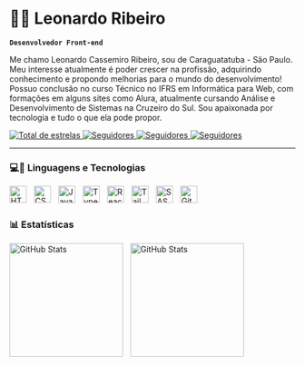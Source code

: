 # 👨‍💻 Leonardo Ribeiro

**`Desenvolvedor Front-end`**

Me chamo Leonardo Cassemiro Ribeiro, sou de Caraguatatuba - São Paulo. Meu interesse atualmente é poder crescer na profissão, adquirindo conhecimento e propondo melhorias para o mundo do desenvolvimento!
Possuo conclusão no curso Técnico no IFRS em Informática para Web, com formações em alguns sites como Alura, atualmente cursando Análise e Desenvolvimento de Sistemas na Cruzeiro do Sul. Sou apaixonada por tecnologia e tudo o que ela pode propor.


<p align="left">
    <a href="https://github.com/LeooRibeiro?tab=repositories&sort=stargazers">
        <img 
            alt="Total de estrelas" 
            title="Total de estrelas GitHub" 
            src="https://custom-icon-badges.demolab.com/github/stars/LeooRibeiro?color=55960c&style=for-the-badge&labelColor=488207&logo=star&label=estrelas"
        />
    </a>
    <a href="https://github.com/LeooRibeiro?tab=2">
        <img 
            alt="Seguidores" 
            title="Me siga no GitHub" 
            src="https://custom-icon-badges.demolab.com/github/followers/LeooRIbeiro?color=333333&labelColor=333333&style=for-the-badge&logo=github&label=Seguidores&logoColor=white"
        />
    </a>
    <a href="https://www.linkedin.com/in/leonardo-cassemiro-ribeiro-b2738722b/">
        <img 
            alt="Seguidores" 
            title="Me siga no LinkedIn" 
            src="https://img.shields.io/badge/-LinkedIn-0A66C2?style=for-the-badge&logo=linkedin&logoColor=white"
        />
    </a>
    <a href="mailto:leo.ribeirobosco@gmail.com">
        <img 
            alt="Seguidores" 
            title="Envie um e-mail" 
            src="https://img.shields.io/badge/-Email-D14836?style=for-the-badge&logo=gmail&logoColor=white"
        />
    </a>
</p>

---

### 💻📱 Linguagens e Tecnologias

<img 
    align="left" 
    alt="HTML"
    title="HTML" 
    width="30px" 
    style="padding-right: 10px;" 
    src="https://cdn.jsdelivr.net/gh/devicons/devicon@latest/icons/html5/html5-original.svg" 
/>
<img 
    align="left" 
    alt="CSS" 
    title="CSS"
    width="30px" 
    style="padding-right: 10px;" 
    src="https://cdn.jsdelivr.net/gh/devicons/devicon@latest/icons/css3/css3-original.svg" 
/>
<img 
    align="left" 
    alt="JavaScript" 
    title="JavaScript"
    width="30px" 
    style="padding-right: 10px;" 
    src="https://cdn.jsdelivr.net/gh/devicons/devicon@latest/icons/javascript/javascript-original.svg" 
/>
<img 
    align="left" 
    alt="TypeScript"
    title="TypeScript" 
    width="30px" 
    style="padding-right: 10px;" 
    src="https://cdn.jsdelivr.net/gh/devicons/devicon@latest/icons/typescript/typescript-original.svg" 
/>
<img 
    align="left" 
    alt="React"
    title="React" 
    width="30px" 
    style="padding-right: 10px;" 
    src="https://cdn.jsdelivr.net/gh/devicons/devicon@latest/icons/react/react-original.svg" 
/>
<img 
    align="left" 
    alt="Tailwind" 
    title="Tailwind"
    width="30px" 
    style="padding-right: 10px;" 
    src="https://cdn.jsdelivr.net/gh/devicons/devicon@latest/icons/tailwindcss/tailwindcss-original.svg" 
/>
<img 
    align="left" 
    alt="SASS" 
    title="SASS"
    width="30px" 
    style="padding-right: 10px;" 
    src="https://cdn.jsdelivr.net/gh/devicons/devicon@latest/icons/sass/sass-original.svg" 
/>
<img 
    align="left" 
    alt="Git" 
    title="Git"
    width="30px" 
    style="padding-right: 10px;" 
    src="https://cdn.jsdelivr.net/gh/devicons/devicon@latest/icons/git/git-original.svg" 
/>

<br/>
<br/>

### 📊 Estatísticas

<p>
  <img 
    align="left" 
    alt="GitHub Stats" 
    padding="20"
    height="200" 
    style="padding-right: 10px;" 
    src="https://github-readme-stats.vercel.app/api?username=LeooRibeiro&show_icons=true&theme=dark&include_all_commits=true&locale=pt-br" 
  />

<img 
      align="left" 
      alt="GitHub Stats" 
      height="200" 
      src="https://github-readme-stats.vercel.app/api/top-langs/?username=LeooRibeiro&theme=dark&layout=compact&custom_title=Tecnologias&langs_count=9" 
  />
</p>



